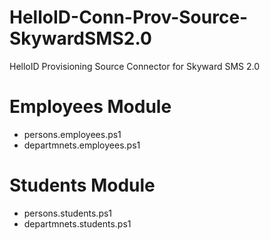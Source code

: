 # HelloID-Conn-Prov-Source-SkywardSMS2.0
HelloID Provisioning Source Connector for Skyward SMS 2.0


# Employees Module
- persons.employees.ps1
- departmnets.employees.ps1

# Students Module
- persons.students.ps1
- departmnets.students.ps1
